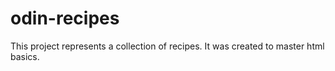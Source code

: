 # odin-recipes

This project represents a collection of recipes. It was created to master html basics. 